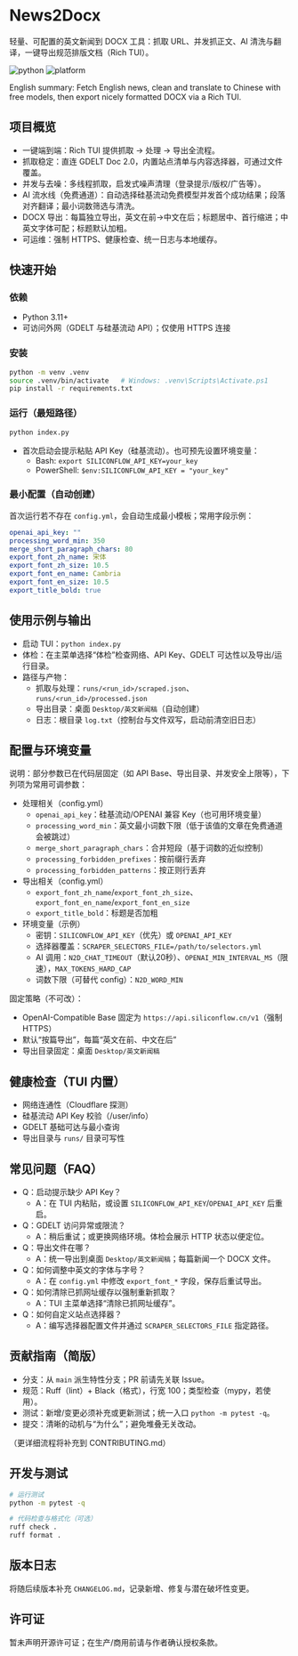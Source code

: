 # News2Docx

轻量、可配置的英文新闻到 DOCX 工具：抓取 URL、并发抓正文、AI 清洗与翻译，一键导出规范排版文档（Rich TUI）。

![python](https://img.shields.io/badge/python-3.11%2B-blue.svg) ![platform](https://img.shields.io/badge/platform-Windows%20%7C%20macOS%20%7C%20Linux-lightgrey.svg)

English summary: Fetch English news, clean and translate to Chinese with free models, then export nicely formatted DOCX via a Rich TUI.

## 项目概览

- 一键端到端：Rich TUI 提供抓取 → 处理 → 导出全流程。
- 抓取稳定：直连 GDELT Doc 2.0，内置站点清单与内容选择器，可通过文件覆盖。
- 并发与去噪：多线程抓取，启发式噪声清理（登录提示/版权/广告等）。
- AI 流水线（免费通道）：自动选择硅基流动免费模型并发首个成功结果；段落对齐翻译；最小词数筛选与清洗。
- DOCX 导出：每篇独立导出，英文在前→中文在后；标题居中、首行缩进；中英文字体可配；标题默认加粗。
- 可运维：强制 HTTPS、健康检查、统一日志与本地缓存。

## 快速开始

### 依赖
- Python 3.11+
- 可访问外网（GDELT 与硅基流动 API）；仅使用 HTTPS 连接

### 安装
```bash
python -m venv .venv
source .venv/bin/activate   # Windows: .venv\Scripts\Activate.ps1
pip install -r requirements.txt
```

### 运行（最短路径）
```bash
python index.py
```
- 首次启动会提示粘贴 API Key（硅基流动）。也可预先设置环境变量：
  - Bash: `export SILICONFLOW_API_KEY=your_key`
  - PowerShell: `$env:SILICONFLOW_API_KEY = "your_key"`

### 最小配置（自动创建）
首次运行若不存在 `config.yml`，会自动生成最小模板；常用字段示例：
```yaml
openai_api_key: ""
processing_word_min: 350
merge_short_paragraph_chars: 80
export_font_zh_name: 宋体
export_font_zh_size: 10.5
export_font_en_name: Cambria
export_font_en_size: 10.5
export_title_bold: true
```

## 使用示例与输出

- 启动 TUI：`python index.py`
- 体检：在主菜单选择“体检”检查网络、API Key、GDELT 可达性以及导出/运行目录。
- 路径与产物：
  - 抓取与处理：`runs/<run_id>/scraped.json`、`runs/<run_id>/processed.json`
  - 导出目录：桌面 `Desktop/英文新闻稿`（自动创建）
  - 日志：根目录 `log.txt`（控制台与文件双写，启动前清空旧日志）

## 配置与环境变量

说明：部分参数已在代码层固定（如 API Base、导出目录、并发安全上限等），下列项为常用可调参数：

- 处理相关（config.yml）
  - `openai_api_key`：硅基流动/OPENAI 兼容 Key（也可用环境变量）
  - `processing_word_min`：英文最小词数下限（低于该值的文章在免费通道会被跳过）
  - `merge_short_paragraph_chars`：合并短段（基于词数的近似控制）
  - `processing_forbidden_prefixes`：按前缀行丢弃
  - `processing_forbidden_patterns`：按正则行丢弃
- 导出相关（config.yml）
  - `export_font_zh_name`/`export_font_zh_size`、`export_font_en_name`/`export_font_en_size`
  - `export_title_bold`：标题是否加粗
- 环境变量（示例）
  - 密钥：`SILICONFLOW_API_KEY`（优先）或 `OPENAI_API_KEY`
  - 选择器覆盖：`SCRAPER_SELECTORS_FILE=/path/to/selectors.yml`
  - AI 调用：`N2D_CHAT_TIMEOUT`（默认20秒）、`OPENAI_MIN_INTERVAL_MS`（限速），`MAX_TOKENS_HARD_CAP`
  - 词数下限（可替代 config）：`N2D_WORD_MIN`

固定策略（不可改）：
- OpenAI-Compatible Base 固定为 `https://api.siliconflow.cn/v1`（强制 HTTPS）
- 默认“按篇导出”，每篇“英文在前、中文在后”
- 导出目录固定：桌面 `Desktop/英文新闻稿`

## 健康检查（TUI 内置）

- 网络连通性（Cloudflare 探测）
- 硅基流动 API Key 校验（/user/info）
- GDELT 基础可达与最小查询
- 导出目录与 `runs/` 目录可写性

## 常见问题（FAQ）

- Q：启动提示缺少 API Key？
  - A：在 TUI 内粘贴，或设置 `SILICONFLOW_API_KEY`/`OPENAI_API_KEY` 后重启。
- Q：GDELT 访问异常或限流？
  - A：稍后重试；或更换网络环境。体检会展示 HTTP 状态以便定位。
- Q：导出文件在哪？
  - A：统一导出到桌面 `Desktop/英文新闻稿`；每篇新闻一个 DOCX 文件。
- Q：如何调整中英文的字体与字号？
  - A：在 `config.yml` 中修改 `export_font_*` 字段，保存后重试导出。
- Q：如何清除已抓网址缓存以强制重新抓取？
  - A：TUI 主菜单选择“清除已抓网址缓存”。
- Q：如何自定义站点选择器？
  - A：编写选择器配置文件并通过 `SCRAPER_SELECTORS_FILE` 指定路径。

## 贡献指南（简版）

- 分支：从 `main` 派生特性分支；PR 前请先关联 Issue。
- 规范：Ruff（lint）+ Black（格式），行宽 100；类型检查（mypy，若使用）。
- 测试：新增/变更必须补充或更新测试；统一入口 `python -m pytest -q`。
- 提交：清晰的动机与“为什么”；避免堆叠无关改动。

（更详细流程将补充到 CONTRIBUTING.md）

## 开发与测试

```bash
# 运行测试
python -m pytest -q

# 代码检查与格式化（可选）
ruff check .
ruff format .
```

## 版本日志

将随后续版本补充 `CHANGELOG.md`，记录新增、修复与潜在破坏性变更。

## 许可证

暂未声明开源许可证；在生产/商用前请与作者确认授权条款。

